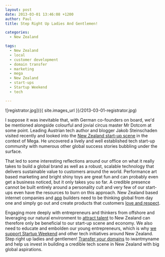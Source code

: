```yaml
---
layout: post
date: 2013-03-01 13:46:08 +1200
author: Paul
title: Step Right Up Ladies And Gentlemen!

categories:
  - New Zealand

tags:
  - New Zealand
  - local
  - customer development
  - domain transfer
  - marketing
  - mega
  - New Zealand
  - start-ups
  - Startup Weekend
  - tech

---
```


![registrator.jpg]({{ site.images_url }}/2013-03-01-registrator.jpg)

I suppose it was inevitable that, with German co-founders on board, we'd be mentioned alongside colourful and jovial circus master Mr Dotcom at some point. Leading Austrian tech author and blogger Jakob Steinschaden visited recently and looked into the [New Zealand start-up scene](http://digitalsirocco.tumblr.com/post/44210163962/neuseeland-im-schatten-von-kim-dotcom-gedeiht-eine) in the context of Mega. He uncovered a lively and well established tech start-up community with numerous other global success stories bubbling under the surface.

That led to some interesting reflections around our office on what it really takes to build a global brand as well as a robust, scalable technology that delivers sustainable value to customers around the world. Performance art based marketing and bright shiny toys are great fun and can probably even get a business noticed, but it only takes you so far. A credible presence cannot be built entirely around a personality cult and very few of our start-ups even have the resources to burn on this approach. New Zealand based internet companies and [app](https://iwantmyname.co.nz/services) builders need to be thinking global from day one and simply go out and create products that customers [love and respect](https://iwantmyname.co.nz/about).

Engaging more deeply with entrepreneurs and thinkers from offshore and leveraging our natural environment to [attract talent](http://geniusnet.blogtown.co.nz/2013/01/14/talent-attraction-narrative-needed/) to New Zealand can therefore only be beneficial to our start-up scene and economy. We also need to educate and embolden our young entrepreneurs, which is why [we support Startup Weekend](https://iwantmyname.com/blog/2013/02/creative-space-hosting-startup-weekend.html) and other tech initiatives around New Zealand. Step right up ladies and gentlemen! [Transfer your domains](https://iwantmyname.co.nz/domains/domain-transfer) to iwantmyname and help us invest in building a credible tech scene in New Zealand with big global aspirations.
